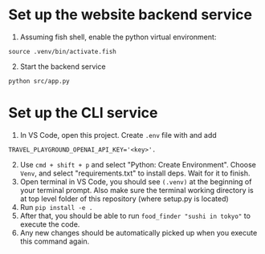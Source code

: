 # Set up the website backend service

1. Assuming fish shell, enable the python virtual environment:

```
source .venv/bin/activate.fish
```

2. Start the backend service

```
python src/app.py
```

# Set up the CLI service

1. In VS Code, open this project. Create `.env` file with and add

```
TRAVEL_PLAYGROUND_OPENAI_API_KEY='<key>'.
```

2. Use `cmd + shift + p` and select "Python: Create Environment". Choose `Venv`, and select "requirements.txt" to install deps. Wait for it to finish.
3. Open terminal in VS Code, you should see `(.venv)` at the beginning of your terminal prompt. Also make sure the terminal working directory is at top level folder of this repository (where setup.py is located)
4. Run `pip install -e .`
5. After that, you should be able to run `food_finder "sushi in tokyo"` to execute the code.
6. Any new changes should be automatically picked up when you execute this command again.
